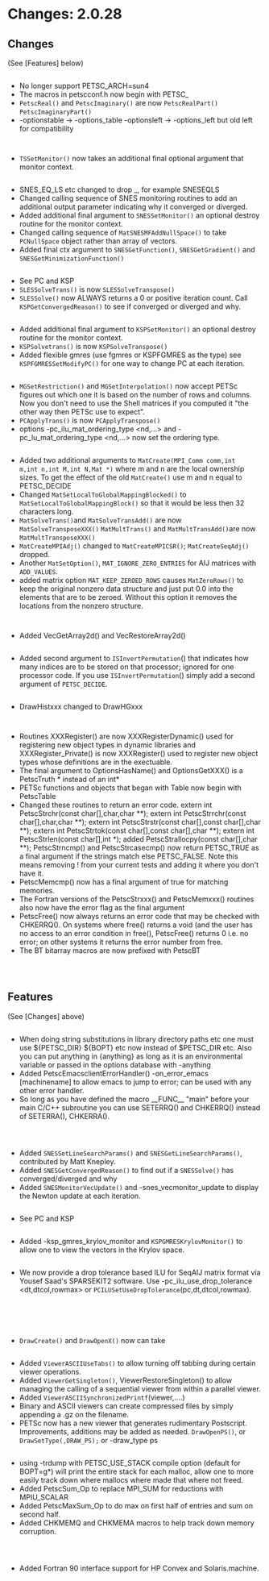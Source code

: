 # Changes: 2.0.28

## Changes

(See [Features] below)

```{rubric} General:
```

- No longer support PETSC_ARCH=sun4
- The macros in petscconf.h now begin with PETSC\_
- `PetscReal()` and `PetscImaginary()` are now
  `PetscRealPart()` `PetscImaginaryPart()`
- -optionstable -> -options_table -optionsleft -> -options_left but
  old left for compatibility

```{rubric} AO (Application Orderings):
```

```{rubric} TS (Timestepping Solvers):
```

- `TSSetMonitor()` now takes an additional final optional argument
  that monitor context.

```{rubric} SNES (Nonlinear Solvers):
```

- SNES_EQ_LS etc changed to drop \_, for example SNESEQLS
- Changed calling sequence of SNES monitoring routines to add an
  additional output parameter indicating why it converged or
  diverged.
- Added additional final argument to `SNESSetMonitor()` an
  optional destroy routine for the monitor context.
- Changed calling sequence of `MatSNESMFAddNullSpace()` to take
  `PCNullSpace` object rather than array of vectors.
- Added final ctx argument to `SNESGetFunction()`,
  `SNESGetGradient()` and `SNESGetMinimizationFunction()`

```{rubric} SLES (Linear Solvers):
```

- See PC and KSP
- `SLESSolveTrans()` is now `SLESSolveTranspose()`
- `SLESSolve()` now ALWAYS returns a 0 or positive iteration
  count. Call `KSPGetConvergedReason()` to see if converged or
  diverged and why.

```{rubric} KSP (Krylov Subspace Methods):
```

- Added additional final argument to `KSPSetMonitor()` an optional
  destroy routine for the monitor context.
- `KSPSolvetrans()` is now `KSPSolveTranspose()`
- Added flexible gmres (use fgmres or KSPFGMRES as the type) see
  `KSPFGMRESSetModifyPC()` for one way to change PC at each
  iteration.

```{rubric} PC (Preconditioners):
```

- `MGSetRestriction()` and `MGSetInterpolation()` now accept
  PETSc figures out which one it is based on the number of rows and
  columns. Now you don't need to use the Shell matrices if you
  computed it "the other way then PETSc use to expect".
- `PCApplyTrans()` is now `PCApplyTranspose()`
- options -pc_ilu_mat_ordering_type \<nd,...> and
  -pc_lu_mat_ordering_type \<nd,...> now set the ordering type.

```{rubric} MAT (Matrices):
```

- Added two additional arguments to
  `MatCreate(MPI_Comm comm,int             m,int n,int M,int N,Mat *)`
  where m and n are the local ownership sizes. To get the effect of
  the old `MatCreate()` use m and n equal to PETSC_DECIDE
- Changed `MatSetLocalToGlobalMappingBlocked()` to
  `MatSetLocalToGlobalMappingBlock()` so that it would be less
  then 32 characters long.
- `MatSolveTrans()`and `MatSolveTransAdd()` are now
  `MatSolveTransposeXXX()` `MatMultTrans()` and
  `MatMultTransAdd()`are now `MatMultTransposeXXX()`
- `MatCreateMPIAdj()` changed to `MatCreateMPICSR()`;
  `MatCreateSeqAdj()` dropped.
- Another `MatSetOption()`, `MAT_IGNORE_ZERO_ENTRIES` for AIJ
  matrices with `ADD_VALUES`.
- added matrix option `MAT_KEEP_ZEROED_ROWS` causes
  `MatZeroRows()` to keep the original nonzero data structure and
  just put 0.0 into the elements that are to be zeroed. Without this
  option it removes the locations from the nonzero structure.

```{rubric} DA (Distributed Arrays):
```

```{rubric} VEC (Vectors):
```

- Added VecGetArray2d() and VecRestoreArray2d()

```{rubric} IS (Index Sets):
```

- Added second argument to `ISInvertPermutation`() that
  indicates how many indices are to be stored on that processor;
  ignored for one processor code. If you use
  `ISInvertPermutation`() simply add a second argument of
  `PETSC_DECIDE`.

```{rubric} Draw (Graphics):
```

- DrawHistxxx changed to DrawHGxxx

```{rubric} Viewers:
```

```{rubric} System:
```

- Routines XXXRegister() are now XXXRegisterDynamic() used for
  registering new object types in dynamic libraries and
  XXXRegister_Private() is now XXXRegister() used to register new
  object types whose definitions are in the exectuable.
- The final argument to OptionsHasName() and OptionsGetXXX() is a
  PetscTruth * instead of an int\*
- PETSc functions and objects that began with Table now begin with
  PetscTable
- Changed these routines to return an error code. extern int
  PetscStrchr(const char[],char,char \*\*); extern int
  PetscStrrchr(const char[],char,char \*\*); extern int
  PetscStrstr(const char[],const char[],char \*\*); extern int
  PetscStrtok(const char[],const char[],char \*\*); extern int
  PetscStrlen(const char[],int \*); added PetscStrallocpy(const
  char[],char \*\*); PetscStrncmp() and PetscStrcasecmp() now return
  PETSC_TRUE as a final argument if the strings match else
  PETSC_FALSE. Note this means removing ! from your current tests
  and adding it where you don't have it.
- PetscMemcmp() now has a final argument of true for matching
  memories.
- The Fortran versions of the PetscStrxxx() and PetscMemxxx()
  routines also now have the error flag as the final argument
- PetscFree() now always returns an error code that may be checked
  with CHKERRQ(). On systems where free() returns a void (and the
  user has no access to an error condition in free(), PetscFree()
  returns 0 i.e. no error; on other systems it returns the error
  number from free.
- The BT bitarray macros are now prefixed with PetscBT

```{rubric} Error Handling:
```

```{rubric} Event Logging:
```

```{rubric} Fortran Interface:
```

## Features

(See [Changes] above)

```{rubric} General:
```

- When doing string substitutions in library directory paths etc one
  must use \$\{PETSC_DIR} \$\{BOPT} etc now instead of \$PETSC_DIR etc.
  Also you can put anything in \{anything} as long as it is an
  environmental variable or passed in the options database with
  -anything
- Added PetscEmacsclientErrorHandler() -on_error_emacs [machinename]
  to allow emacs to jump to error; can be used with any other error
  handler.
- So long as you have defined the macro \_\_FUNC\_\_ "main" before
  your main C/C++ subroutine you can use SETERRQ() and CHKERRQ()
  instead of SETERRA(), CHKERRA().

```{rubric} AO (Application Orderings):
```

```{rubric} TS (Timestepping Solvers):
```

```{rubric} SNES (Nonlinear Solvers):
```

- Added `SNESSetLineSearchParams()` and
  `SNESGetLineSearchParams()`, contributed by Matt Knepley.
- Added `SNESGetConvergedReason()` to find out if a
  `SNESSolve()` has converged/diverged and why
- Added `SNESMonitorVecUpdate()` and -snes_vecmonitor_update to
  display the Newton update at each iteration.

```{rubric} SLES (Linear Solvers):
```

- See PC and KSP

```{rubric} KSP (Krylov Subspace Methods):
```

- Added -ksp_gmres_krylov_monitor and `KSPGMRESKrylovMonitor()` to
  allow one to view the vectors in the Krylov space.

```{rubric} PC (Preconditioners):
```

- We now provide a drop tolerance based ILU for SeqAIJ matrix format
  via Yousef Saad's SPARSEKIT2 software. Use
  -pc_ilu_use_drop_tolerance \<dt,dtcol,rowmax> or
  `PCILUSetUseDropTolerance`(pc,dt,dtcol,rowmax).

```{rubric} MAT (Matrices):
```

```{rubric} DA (Distributed Arrays):
```

```{rubric} VEC (Vectors):
```

```{rubric} IS (Index Sets):
```

```{rubric} Draw (Graphics):
```

- `DrawCreate()` and `DrawOpenX()` now can take

```{rubric} Viewers:
```

- Added `ViewerASCIIUseTabs()` to allow turning off tabbing during
  certain viewer operations.
- Added `ViewerGetSingleton()`, ViewerRestoreSingleton() to allow
  managing the calling of a sequential viewer from within a parallel
  viewer.
- Added `ViewerASCIISynchronizedPrintf`(viewer,....)
- Binary and ASCII viewers can create compressed files by simply
  appending a .gz on the filename.
- PETSc now has a new viewer that generates rudimentary Postscript.
  Improvements, additions may be added as needed. `DrawOpenPS()`,
  or `DrawSetType(,DRAW_PS);` or -draw_type ps

```{rubric} System:
```

- using -trdump with PETSC_USE_STACK compile option (default for
  BOPT=g\*) will print the entire stack for each malloc, allow one to
  more easily track down where mallocs where made that where not
  freed.
- Added PetscSum_Op to replace MPI_SUM for reductions with
  MPIU_SCALAR
- Added PetscMaxSum_Op to do max on first half of entries and sum on
  second half.
- Added CHKMEMQ and CHKMEMA macros to help track down memory
  corruption.

```{rubric} Error Handling:
```

```{rubric} Event Logging:
```

```{rubric} Fortran Interface:
```

- Added Fortran 90 interface support for HP Convex and
  Solaris.machine.
